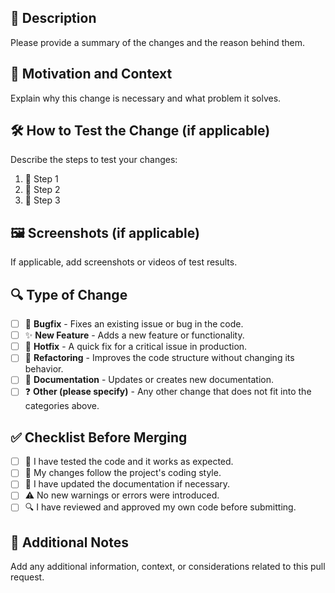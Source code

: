 ## 📌 Description 
Please provide a summary of the changes and the reason behind them.

## 🎯 Motivation and Context 
Explain why this change is necessary and what problem it solves.

## 🛠️ How to Test the Change (if applicable) 
Describe the steps to test your changes:
1. 🔹 Step 1
2. 🔹 Step 2
3. 🔹 Step 3

## 🖼️ Screenshots (if applicable) 
If applicable, add screenshots or videos of test results.

## 🔍 Type of Change
- [ ] 🐞 **Bugfix** - Fixes an existing issue or bug in the code.
- [ ] ✨ **New Feature** - Adds a new feature or functionality.
- [ ] 🚀 **Hotfix** - A quick fix for a critical issue in production.
- [ ] 🔄 **Refactoring** - Improves the code structure without changing its behavior.
- [ ] 📖 **Documentation** - Updates or creates new documentation.
- [ ] ❓ **Other (please specify)** - Any other change that does not fit into the categories above.

## ✅ Checklist Before Merging
- [ ] 🧪 I have tested the code and it works as expected.
- [ ] 🎨 My changes follow the project's coding style.
- [ ] 📖 I have updated the documentation if necessary.
- [ ] ⚠️ No new warnings or errors were introduced.
- [ ] 🔍 I have reviewed and approved my own code before submitting.

## 📌 Additional Notes 
Add any additional information, context, or considerations related to this pull request.
